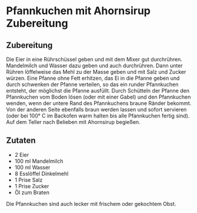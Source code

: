 # Pfannkuchen mit Ahornsirup Zubereitung

## Zubereitung

Die Eier in eine Rührschüssel geben und mit dem Mixer gut durchrühren. Mandelmilch und Wasser dazu geben und auch durchrühren. Dann unter Rühren löffelweise das Mehl zu der Masse geben und mit Salz und Zucker würzen. Eine Pfanne ohne Fett erhitzen, das Ei in die Pfanne geben und durch schwenken der Pfanne verteilen, so das ein runder Pfannkuchen entsteht, der möglichst die Pfanne ausfüllt. Durch Schütteln der Pfanne den Pfannkuchen vom Boden lösen (oder mit einer Gabel) und den Pfannkuchen wenden, wenn der untere Rand des Pfannkuchens braune Ränder bekommt. Von der anderen Seite ebenfalls braun werden lassen und sofort servieren (oder bei 100° C im Backofen warm halten bis alle Pfannkuchen fertig sind). Auf dem Teller nach Belieben mit Ahornsirup begießen.

## Zutaten

- 2 Eier
- 100 ml Mandelmilch
- 100 ml Wasser
- 8 Esslöffel Dinkelmehl
- 1 Prise Salz
- 1 Prise Zucker
- Öl zum Braten

Die Pfannkuchen sind auch lecker mit frischem oder gekochtem Obst.
